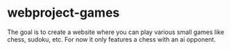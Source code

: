 # webproject-games
The goal is to create a website where you can play various small games like chess, sudoku, etc. For now it only features a chess with an ai opponent. 
